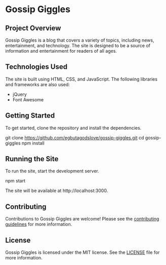 # Gossip Giggles

## Project Overview

Gossip Giggles is a blog that covers a variety of topics, including news, entertainment, and technology. The site is designed to be a source of information and entertainment for readers of all ages.

## Technologies Used

The site is built using HTML, CSS, and JavaScript. The following libraries and frameworks are also used:

* jQuery
* Font Awesome

## Getting Started

To get started, clone the repository and install the dependencies.

git clone https://github.com/egbutagodslove/gossip-giggles.git
cd gossip-giggles
npm install


## Running the Site

To run the site, start the development server.


npm start


The site will be available at http://localhost:3000.

## Contributing

Contributions to Gossip Giggles are welcome! Please see the [contributing guidelines](CONTRIBUTING.md) for more information.

## License

Gossip Giggles is licensed under the MIT license. See the [LICENSE](LICENSE) file for more information.
